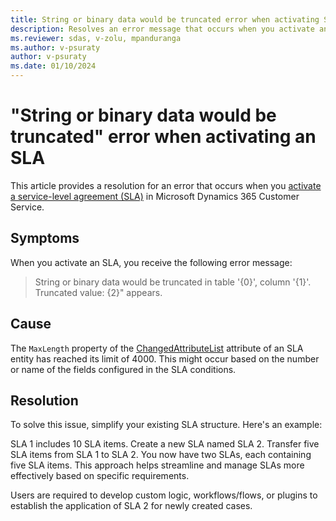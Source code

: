 ```yaml
---
title: String or binary data would be truncated error when activating SLA
description: Resolves an error message that occurs when you activate an SLA in Microsoft Dynamics 365 Customer Service.
ms.reviewer: sdas, v-zolu, mpanduranga
ms.author: v-psuraty
author: v-psuraty
ms.date: 01/10/2024
---
```

# "String or binary data would be truncated" error when activating an SLA

This article provides a resolution for an error that occurs when you [activate a service-level agreement (SLA)](/dynamics365/customer-service/administer/define-service-level-agreements?tabs=customerserviceadmincenter#configure-actions-for-the-sla-item) in Microsoft Dynamics 365 Customer Service.

## Symptoms

When you activate an SLA, you receive the following error message:

> String or binary data would be truncated in table '{0}', column '{1}'. Truncated value: {2}" appears.

## Cause

The `MaxLength` property of the [ChangedAttributeList](/power-apps/developer/data-platform/reference/entities/slaitem#BKMK_ChangedAttributeList) attribute of an SLA entity has reached its limit of 4000. This might occur based on the number or name of the fields configured in the SLA conditions.

## Resolution

To solve this issue, simplify your existing SLA structure. Here's an example:

SLA 1 includes 10 SLA items. Create a new SLA named SLA 2. Transfer five SLA items from SLA 1 to SLA 2. You now have two SLAs, each containing five SLA items. This approach helps streamline and manage SLAs more effectively based on specific requirements.

Users are required to develop custom logic, workflows/flows, or plugins to establish the application of SLA 2 for newly created cases.